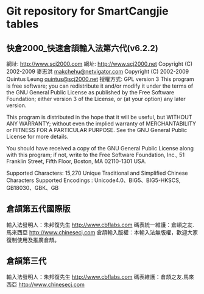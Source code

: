 Git repository for SmartCangjie tables
======================================

快倉2000_快速倉頡輸入法第六代(v6.2.2)
-------------------------------------
網址: http://www.scj2000.com
網址: http://www.scj2000.net
Copyright (C) 2002-2009 麥志洪 <makchehu@netvigator.com>
Copyright (C) 2002-2009 Quintus Leung <quintus@scj2000.net>
授權方式: GPL version 3
This program is free software; you can redistribute it and/or modify
it under the terms of the GNU General Public License as published by
the Free Software Foundation; either version 3 of the License, or
(at your option) any later version.

This program is distributed in the hope that it will be useful,
but WITHOUT ANY WARRANTY; without even the implied warranty of
MERCHANTABILITY or FITNESS FOR A PARTICULAR PURPOSE.  See the
GNU General Public License for more details.

You should have received a copy of the GNU General Public License along
with this program; if not, write to the Free Software Foundation, Inc.,
51 Franklin Street, Fifth Floor, Boston, MA 02110-1301 USA.

Supported Characters: 15,270 Unique Traditional and Simplified Chinese Characters
Supported Encodings : Unicode4.0、BIG5、BIG5-HKSCS, GB18030、GBK、GB

倉頡第五代國際版
----------------
輸入法發明人：朱邦復先生 http://www.cbflabs.com
碼表統一維護：倉頡之友.馬來西亞  http://www.chinesecj.com
倉頡輸入版權：本輸入法無版權，歡迎大家復制使用及推廣倉頡。 

倉頡第三代
----------
輸入法發明人：朱邦復先生 http://www.cbflabs.com
碼表維護：倉頡之友.馬來西亞  http://www.chinesecj.com
